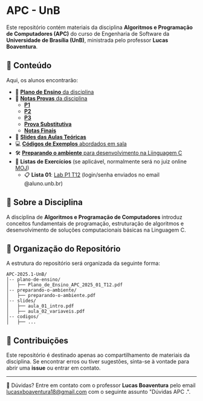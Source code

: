 # APC - UnB

Este repositório contém materiais da disciplina **Algoritmos e Programação de Computadores (APC)** do curso de Engenharia de Software da **Universidade de Brasília (UnB)**, ministrada pelo professor **Lucas Boaventura**.

## 📌 Conteúdo

Aqui, os alunos encontrarão:

- 📑 [**Plano de Ensino** da disciplina](./plano-de-ensino/2025.2/Plano_de_Ensino_APC_2025_02.docx%20(1).pdf)
- 💯 [**Notas Provas** da disciplina](./notas/)
    - [**P1**](./notas/)
    - [**P2**](./notas/)
    - [**P3**](./notas/)
    - [**Prova Substitutiva**](./notas/)
    - [**Notas Finais**](./notas/)
- 📂 [**Slides das Aulas Teóricas**](./slides/)
- 💻 [**Códigos de Exemplos** abordados em sala](./codigos/)
- 🛠️ [**Preparando o ambiente** para desenvolvimento na Liinguagem C](./preparando-o-ambiente/preparando-o-ambiente.md)
- 📝 **Listas de Exercícios** (se aplicável, normalmente será no juiz online [MOJ](https://moj.naquadah.com.br/))
    - 📋 **Lista 01**: [Lab P1 T12](https://moj.naquadah.com.br/cgi-bin/contest.sh/boaventura_LAB) (login/senha enviados no email @aluno.unb.br)

## 📜 Sobre a Disciplina

A disciplina de **Algoritmos e Programação de Computadores** introduz conceitos fundamentais de programação, estruturação de algoritmos e desenvolvimento de soluções computacionais básicas na Linguagem C.

## 📂 Organização do Repositório

A estrutura do repositório será organizada da seguinte forma:
```
APC-2025.1-UnB/
│-- plano-de-ensino/
│   ├── Plano_de_Ensino_APC_2025_01_T12.pdf
│-- preparando-o-ambiente/
│   ├── preparando-o-ambiente.pdf
│-- slides/
│   ├── aula_01_intro.pdf
│   ├── aula_02_variaveis.pdf
│-- codigos/
│   ├── ...
```

## 📢 Contribuições

Este repositório é destinado apenas ao compartilhamento de materiais da disciplina. Se encontrar erros ou tiver sugestões, sinta-se à vontade para abrir uma **issue** ou entrar em contato.

---
📧 Dúvidas? Entre em contato com o professor **Lucas Boaventura** pelo email lucasxboaventura18@gmail.com com o seguinte assunto "Dúvidas APC <ano>.<semestre>".

